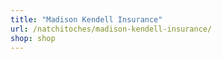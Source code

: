 ```yaml
---
title: "Madison Kendell Insurance"
url: /natchitoches/madison-kendell-insurance/
shop: shop
---
```

